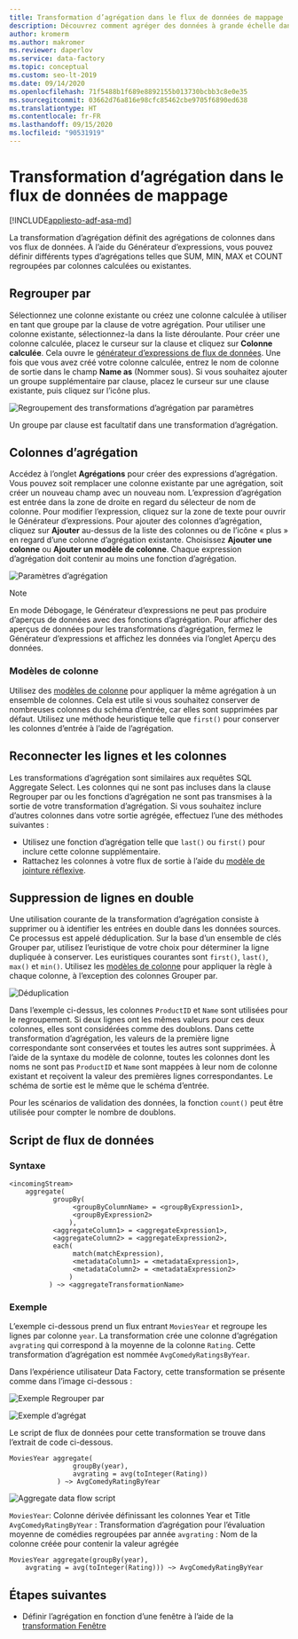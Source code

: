 ```yaml
---
title: Transformation d’agrégation dans le flux de données de mappage
description: Découvrez comment agréger des données à grande échelle dans Azure Data Factory avec la transformation d’agrégation de flux de données de mappage.
author: kromerm
ms.author: makromer
ms.reviewer: daperlov
ms.service: data-factory
ms.topic: conceptual
ms.custom: seo-lt-2019
ms.date: 09/14/2020
ms.openlocfilehash: 71f5488b1f689e8892155b013730bcbb3c8e0e35
ms.sourcegitcommit: 03662d76a816e98cfc85462cbe9705f6890ed638
ms.translationtype: HT
ms.contentlocale: fr-FR
ms.lasthandoff: 09/15/2020
ms.locfileid: "90531919"
---
```

# <a name="aggregate-transformation-in-mapping-data-flow"></a>Transformation d’agrégation dans le flux de données de mappage

[!INCLUDE[appliesto-adf-asa-md](includes/appliesto-adf-asa-md.md)]

La transformation d’agrégation définit des agrégations de colonnes dans vos flux de données. À l’aide du Générateur d’expressions, vous pouvez définir différents types d’agrégations telles que SUM, MIN, MAX et COUNT regroupées par colonnes calculées ou existantes.

## <a name="group-by"></a>Regrouper par

Sélectionnez une colonne existante ou créez une colonne calculée à utiliser en tant que groupe par la clause de votre agrégation. Pour utiliser une colonne existante, sélectionnez-la dans la liste déroulante. Pour créer une colonne calculée, placez le curseur sur la clause et cliquez sur **Colonne calculée**. Cela ouvre le [générateur d’expressions de flux de données](concepts-data-flow-expression-builder.md). Une fois que vous avez créé votre colonne calculée, entrez le nom de colonne de sortie dans le champ **Name as** (Nommer sous). Si vous souhaitez ajouter un groupe supplémentaire par clause, placez le curseur sur une clause existante, puis cliquez sur l’icône plus.

![Regroupement des transformations d’agrégation par paramètres](media/data-flow/agg.png "Regroupement des transformations d’agrégation par paramètres")

Un groupe par clause est facultatif dans une transformation d’agrégation.

## <a name="aggregate-columns"></a>Colonnes d’agrégation

Accédez à l’onglet **Agrégations** pour créer des expressions d’agrégation. Vous pouvez soit remplacer une colonne existante par une agrégation, soit créer un nouveau champ avec un nouveau nom. L’expression d’agrégation est entrée dans la zone de droite en regard du sélecteur de nom de colonne. Pour modifier l’expression, cliquez sur la zone de texte pour ouvrir le Générateur d’expressions. Pour ajouter des colonnes d’agrégation, cliquez sur **Ajouter** au-dessus de la liste des colonnes ou de l’icône « plus » en regard d’une colonne d’agrégation existante. Choisissez **Ajouter une colonne** ou **Ajouter un modèle de colonne**. Chaque expression d’agrégation doit contenir au moins une fonction d’agrégation.

![Paramètres d’agrégation](media/data-flow/aggregate-columns.png "Paramètres d’agrégation")

> [!NOTE]
> En mode Débogage, le Générateur d’expressions ne peut pas produire d’aperçus de données avec des fonctions d’agrégation. Pour afficher des aperçus de données pour les transformations d’agrégation, fermez le Générateur d’expressions et affichez les données via l’onglet Aperçu des données.

### <a name="column-patterns"></a>Modèles de colonne

Utilisez des [modèles de colonne](concepts-data-flow-column-pattern.md) pour appliquer la même agrégation à un ensemble de colonnes. Cela est utile si vous souhaitez conserver de nombreuses colonnes du schéma d’entrée, car elles sont supprimées par défaut. Utilisez une méthode heuristique telle que `first()` pour conserver les colonnes d’entrée à l’aide de l’agrégation.

## <a name="reconnect-rows-and-columns"></a>Reconnecter les lignes et les colonnes

Les transformations d’agrégation sont similaires aux requêtes SQL Aggregate Select. Les colonnes qui ne sont pas incluses dans la clause Regrouper par ou les fonctions d’agrégation ne sont pas transmises à la sortie de votre transformation d’agrégation. Si vous souhaitez inclure d’autres colonnes dans votre sortie agrégée, effectuez l’une des méthodes suivantes :

* Utilisez une fonction d’agrégation telle que `last()` ou `first()` pour inclure cette colonne supplémentaire.
* Rattachez les colonnes à votre flux de sortie à l’aide du [modèle de jointure réflexive](https://mssqldude.wordpress.com/2018/12/20/adf-data-flows-self-join/).

## <a name="removing-duplicate-rows"></a>Suppression de lignes en double

Une utilisation courante de la transformation d’agrégation consiste à supprimer ou à identifier les entrées en double dans les données sources. Ce processus est appelé déduplication. Sur la base d’un ensemble de clés Grouper par, utilisez l’euristique de votre choix pour déterminer la ligne dupliquée à conserver. Les euristiques courantes sont `first()`, `last()`, `max()` et `min()`. Utilisez les [modèles de colonne](concepts-data-flow-column-pattern.md) pour appliquer la règle à chaque colonne, à l’exception des colonnes Grouper par.

![Déduplication](media/data-flow/agg-dedupe.png "Déduplication")

Dans l’exemple ci-dessus, les colonnes `ProductID` et `Name` sont utilisées pour le regroupement. Si deux lignes ont les mêmes valeurs pour ces deux colonnes, elles sont considérées comme des doublons. Dans cette transformation d’agrégation, les valeurs de la première ligne correspondante sont conservées et toutes les autres sont supprimées. À l’aide de la syntaxe du modèle de colonne, toutes les colonnes dont les noms ne sont pas `ProductID` et `Name` sont mappées à leur nom de colonne existant et reçoivent la valeur des premières lignes correspondantes. Le schéma de sortie est le même que le schéma d’entrée.

Pour les scénarios de validation des données, la fonction `count()` peut être utilisée pour compter le nombre de doublons.

## <a name="data-flow-script"></a>Script de flux de données

### <a name="syntax"></a>Syntaxe

```
<incomingStream>
    aggregate(
           groupBy(
                <groupByColumnName> = <groupByExpression1>,
                <groupByExpression2>
               ),
           <aggregateColumn1> = <aggregateExpression1>,
           <aggregateColumn2> = <aggregateExpression2>,
           each(
                match(matchExpression),
                <metadataColumn1> = <metadataExpression1>,
                <metadataColumn2> = <metadataExpression2>
               )
          ) ~> <aggregateTransformationName>
```

### <a name="example"></a>Exemple

L’exemple ci-dessous prend un flux entrant `MoviesYear` et regroupe les lignes par colonne `year`. La transformation crée une colonne d’agrégation `avgrating` qui correspond à la moyenne de la colonne `Rating`. Cette transformation d’agrégation est nommée `AvgComedyRatingsByYear`.

Dans l’expérience utilisateur Data Factory, cette transformation se présente comme dans l’image ci-dessous :

![Exemple Regrouper par](media/data-flow/agg-script1.png "Exemple Regrouper par")

![Exemple d’agrégat](media/data-flow/agg-script2.png "Exemple d’agrégat")

Le script de flux de données pour cette transformation se trouve dans l’extrait de code ci-dessous.

```
MoviesYear aggregate(
                groupBy(year),
                avgrating = avg(toInteger(Rating))
            ) ~> AvgComedyRatingByYear
```

![Aggregate data flow script](media/data-flow/aggdfs1.png "Agréger le script de flux de données")

```MoviesYear```: Colonne dérivée définissant les colonnes Year et Title ```AvgComedyRatingByYear``` : Transformation d’agrégation pour l’évaluation moyenne de comédies regroupées par année ```avgrating``` : Nom de la colonne créée pour contenir la valeur agrégée

```
MoviesYear aggregate(groupBy(year),
    avgrating = avg(toInteger(Rating))) ~> AvgComedyRatingByYear
```

## <a name="next-steps"></a>Étapes suivantes

* Définir l’agrégation en fonction d’une fenêtre à l’aide de la [transformation Fenêtre](data-flow-window.md)
